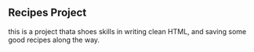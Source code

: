 ## Recipes Project

this is a project thata shoes skills in writing clean HTML, and saving some good recipes along the way.